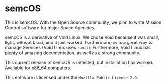 # semcOS

This is semcOS. With the Open Source community, we plan to write Mission Control software for major Space Agencies. 

semcOS is a derivative of Void Linux. We chose Void because it was small, light, without bloat, and it just worked. Furthermore, `sv` is a great way to manage Services (Void Linux uses `runit`). Furthermore, Void Linux has plenty of amazing documentation, as well as a strong community.

This current release of semcOS is untested, but installation has worked. Available for x86_64 computers. 

This software is licensed under the `Mozilla Public License 2.0`.
